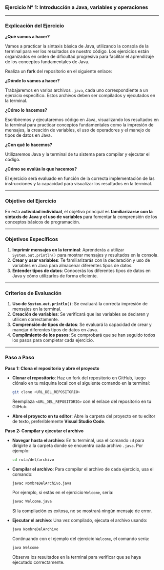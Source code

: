 ### Ejercicio N° 1: Introducción a Java, variables y operaciones

----------

### **Explicación del Ejercicio**

**¿Qué vamos a hacer?**

Vamos a practicar la sintaxis básica de Java, utilizando la consola de la terminal para ver los resultados de nuestro código. Los ejercicios están organizados en orden de dificultad progresiva para facilitar el aprendizaje de los conceptos fundamentales de Java.

Realiza un **fork** del repositorio en el siguiente enlace:

**¿Dónde lo vamos a hacer?**

Trabajaremos en varios archivos `.java`, cada uno correspondiente a un ejercicio específico. Estos archivos deben ser compilados y ejecutados en la terminal.

**¿Cómo lo hacemos?**

Escribiremos y ejecutaremos código en Java, visualizando los resultados en la terminal para practicar conceptos fundamentales como la impresión de mensajes, la creación de variables, el uso de operadores y el manejo de tipos de datos en Java.

**¿Con qué lo hacemos?**

Utilizaremos Java y la terminal de tu sistema para compilar y ejecutar el código.

**¿Cómo se evalúa lo que hacemos?**

El ejercicio será evaluado en función de la correcta implementación de las instrucciones y la capacidad para visualizar los resultados en la terminal.

----------

### **Objetivo del Ejercicio**

En esta **actividad individual**, el objetivo principal es **familiarizarse con la sintaxis de Java y el uso de variables** para fomentar la comprensión de los conceptos básicos de programación.

----------

### **Objetivos Específicos**

1.  **Imprimir mensajes en la terminal**: Aprenderás a utilizar `System.out.println()` para mostrar mensajes y resultados en la consola.
2.  **Crear y usar variables**: Te familiarizarás con la declaración y uso de variables en Java para almacenar diferentes tipos de datos.
3.  **Entender tipos de datos**: Conocerás los diferentes tipos de datos en Java y cómo utilizarlos de forma eficiente.

----------

### **Criterios de Evaluación**

1.  **Uso de `System.out.println()`**: Se evaluará la correcta impresión de mensajes en la terminal.
2.  **Creación de variables**: Se verificará que las variables se declaren y utilicen correctamente.
3.  **Comprensión de tipos de datos**: Se evaluará la capacidad de crear y manejar diferentes tipos de datos en Java.
4.  **Cumplimiento de los pasos**: Se comprobará que se han seguido todos los pasos para completar cada ejercicio.

----------

### Paso a Paso

**Paso 1: Clona el repositorio y abre el proyecto**

-   **Clonar el repositorio**: Haz un fork del repositorio en GitHub, luego clónalo en tu máquina local con el siguiente comando en la terminal:
    
    ```bash
    git clone <URL_DEL_REPOSITORIO>
    
    ```
    
    Reemplaza `<URL_DEL_REPOSITORIO>` con el enlace del repositorio en tu GitHub.
    
-   **Abre el proyecto en tu editor**: Abre la carpeta del proyecto en tu editor de texto, preferiblemente **Visual Studio Code**.
    

**Paso 2: Compilar y ejecutar el archivo**

-   **Navegar hasta el archivo**: En tu terminal, usa el comando `cd` para dirigirte a la carpeta donde se encuentra cada archivo `.java`. Por ejemplo:
    
    ```bash
    cd ruta/del/archivo
    
    ```
    
-   **Compilar el archivo**: Para compilar el archivo de cada ejercicio, usa el comando:
    
    ```bash
    javac NombreDelArchivo.java
    
    ```
    
    Por ejemplo, si estás en el ejercicio `Welcome`, sería:
    
    ```bash
    javac Welcome.java
    
    ```
    
    Si la compilación es exitosa, no se mostrará ningún mensaje de error.
    
-   **Ejecutar el archivo**: Una vez compilado, ejecuta el archivo usando:
    
    ```bash
    java NombreDelArchivo
    
    ```
    
    Continuando con el ejemplo del ejercicio `Welcome`, el comando sería:
    
    ```bash
    java Welcome
    
    ```
    
    Observa los resultados en la terminal para verificar que se haya ejecutado correctamente.
    

